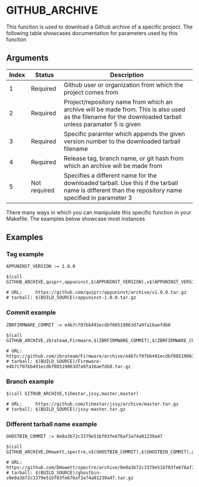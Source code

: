# GITHUB_ARCHIVE
This function is used to download a Github archive of a specific project. The following table showcases documentation for parameters used by this function

## Arguments 

| Index | Status | Description |
|-------|--------|-------------|
| 1 | Required | Github user or organization from which the project comes from |
| 2 | Required | Project/repository name from which an archive will be made from. This is also used as the filename for the downloaded tarball unless paramater 5 is given |
| 3 | Required | Specific paramter which appends the given version number to the downloaded tarball filename |
| 4 | Required | Release tag, branch name, or git hash from which an archive will be made from |
| 5 | Not required | Specifies a different name for the downloaded tarball. Use this if the tarball name is different than the repository name specified in parameter 3 |

There many ways in which you can manipulate this specific function in your Makefile. The examples below showcase most instances

## Examples

### Tag example

    APPUNINST_VERSION := 1.0.0

    $(call GITHUB_ARCHIVE,quiprr,appuninst,$(APPUNINST_VERSION),v$(APPUNINST_VERSION))

    # URL:     https://github.com/quiprr/appuninst/archive/v1.0.0.tar.gz
    # tarball: $(BUILD_SOURCE)/appuninst-1.0.0.tar.gz

### Commit example

    ZBRFIRMWARE_COMMIT := e4b7cf07bb491ecdbf08519063d7a9fa16aefdb8

    $(call GITHUB_ARCHIVE,zbrateam,Firmware,$(ZBRFIRMWARE_COMMIT),$(ZBRFIRMWARE_COMMIT))

    # URL:     https://github.com/zbrateam/Firmware/archive/e4b7cf07bb491ecdbf08519063d7a9fa16aefdb8.tar.gz
    # tarball: $(BUILD_SOURCE)/Firmware-e4b7cf07bb491ecdbf08519063d7a9fa16aefdb8.tar.gz

### Branch example

    $(call GITHUB_ARCHIVE,tihmstar,jssy,master,master)

    # URL:     https://github.com/tihmstar/jssy/archive/master.tar.gz
    # tarball: $(BUILD_SOURCE)/jssy-master.tar.gz

### Different tarball name example

    GHOSTBIN_COMMIT := 0e0a3b72c3379e51bf03fe676af3a74a01239a47

    $(call GITHUB_ARCHIVE,DHowett,spectre,v$(GHOSTBIN_COMMIT),$(GHOSTBIN_COMMIT),ghostbin)

    # URL:     https://github.com/DHowett/spectre/archive/0e0a3b72c3379e51bf03fe676af3a74a01239a47.tar.gz
    # tarball: $(BUILD_SOURCE)/ghostbin-v0e0a3b72c3379e51bf03fe676af3a74a01239a47.tar.gz
